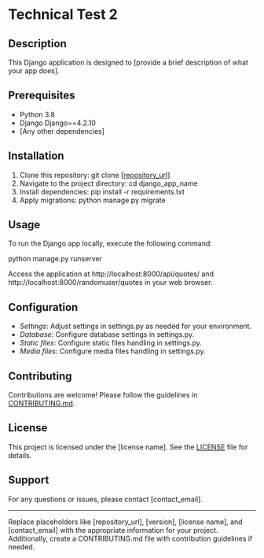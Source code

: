 # Technical Test 2

## Description
This Django application is designed to [provide a brief description of what your app does].

## Prerequisites
- Python 3.8
- Django Django==4.2.10
- [Any other dependencies]

## Installation
1. Clone this repository: git clone [[repository_url](https://github.com/akomvictory/technical-test-1-asynchronous-api)]
2. Navigate to the project directory: cd django_app_name
3. Install dependencies: pip install -r requirements.txt
4. Apply migrations: python manage.py migrate

## Usage
To run the Django app locally, execute the following command:

python manage.py runserver

Access the application at http://localhost:8000/api/quotes/ and http://localhost:8000/randomuser/quotes  in your web browser.

## Configuration
- *Settings*: Adjust settings in settings.py as needed for your environment.
- *Database*: Configure database settings in settings.py.
- *Static files*: Configure static files handling in settings.py.
- *Media files*: Configure media files handling in settings.py.

## Contributing
Contributions are welcome! Please follow the guidelines in [CONTRIBUTING.md](CONTRIBUTING.md).

## License
This project is licensed under the [license name]. See the [LICENSE](LICENSE) file for details.

## Support
For any questions or issues, please contact [contact_email].

---
Replace placeholders like [repository_url], [version], [license name], and [contact_email] with the appropriate information for your project. Additionally, create a CONTRIBUTING.md file with contribution guidelines if needed.